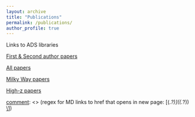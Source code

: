 ```yaml
---
layout: archive
title: "Publications"
permalink: /publications/
author_profile: true
---
```


Links to ADS libraries

<a href="https://ui.adsabs.harvard.edu/public-libraries/OGJGndqYQSCmU3Npk14PrA" target="_blank">First & Second author papers</a>

<a href="https://ui.adsabs.harvard.edu/public-libraries/oX1OF4TISF2eB3R7ECBWFg" target="_blank">All papers</a>

<a href="https://ui.adsabs.harvard.edu/public-libraries/VuzUoUVsTo2sFk7LM4CRPQ" target="_blank">Milky Way papers</a>

<a href="https://ui.adsabs.harvard.edu/public-libraries/5XuKtlEsTj-naUGHl6niiw" target="_blank">High-z papers</a>


[comment]: <> (This is a comment, it will not be included)
[comment]: <> (regex for MD links to href that opens in new page: \[(.*?)\]\((.*?)\) <a href="\2" target="_blank">\1</a>)
